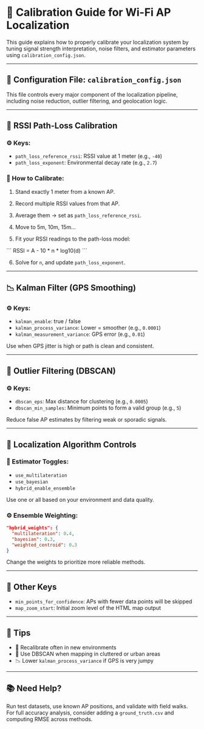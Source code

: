 
# 🎯 Calibration Guide for Wi-Fi AP Localization

This guide explains how to properly calibrate your localization system by tuning signal strength interpretation, noise filters, and estimator parameters using `calibration_config.json`.

---

## 🔧 Configuration File: `calibration_config.json`

This file controls every major component of the localization pipeline, including noise reduction, outlier filtering, and geolocation logic.

---

## 📐 RSSI Path-Loss Calibration

### ⚙️ Keys:
- `path_loss_reference_rssi`: RSSI value at 1 meter (e.g., `-40`)
- `path_loss_exponent`: Environmental decay rate (e.g., `2.7`)

### 📏 How to Calibrate:
1. Stand exactly 1 meter from a known AP.
2. Record multiple RSSI values from that AP.
3. Average them → set as `path_loss_reference_rssi`.

4. Move to 5m, 10m, 15m...
5. Fit your RSSI readings to the path-loss model:

\`\`\`
RSSI = A - 10 * n * log10(d)
\`\`\`

6. Solve for `n`, and update `path_loss_exponent`.

---

## 📉 Kalman Filter (GPS Smoothing)

### ⚙️ Keys:
- `kalman_enable`: true / false
- `kalman_process_variance`: Lower = smoother (e.g., `0.0001`)
- `kalman_measurement_variance`: GPS error (e.g., `0.01`)

Use when GPS jitter is high or path is clean and consistent.

---

## 🧹 Outlier Filtering (DBSCAN)

### ⚙️ Keys:
- `dbscan_eps`: Max distance for clustering (e.g., `0.0005`)
- `dbscan_min_samples`: Minimum points to form a valid group (e.g., `5`)

Reduce false AP estimates by filtering weak or sporadic signals.

---

## 📍 Localization Algorithm Controls

### 🧠 Estimator Toggles:
- `use_multilateration`
- `use_bayesian`
- `hybrid_enable_ensemble`

Use one or all based on your environment and data quality.

### ⚙️ Ensemble Weighting:
```json
"hybrid_weights": {
  "multilateration": 0.4,
  "bayesian": 0.3,
  "weighted_centroid": 0.3
}
```

Change the weights to prioritize more reliable methods.

---

## 📌 Other Keys

- `min_points_for_confidence`: APs with fewer data points will be skipped
- `map_zoom_start`: Initial zoom level of the HTML map output

---

## 🧪 Tips

- 🔄 Recalibrate often in new environments
- 🚧 Use DBSCAN when mapping in cluttered or urban areas
- 📉 Lower `kalman_process_variance` if GPS is very jumpy

---

## 📚 Need Help?

Run test datasets, use known AP positions, and validate with field walks.  
For full accuracy analysis, consider adding a `ground_truth.csv` and computing RMSE across methods.
